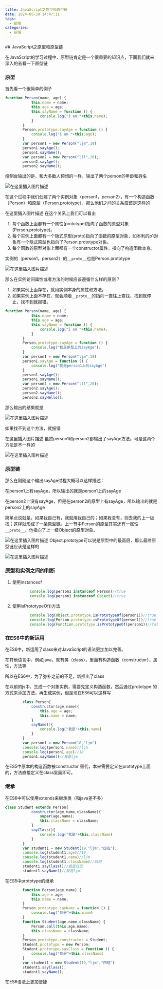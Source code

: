 ```yaml
---
title: JavaScript之原型和原型链
date: 2024-06-30 14:47:11
tags:
  - 前端
categories:
  - 前端
---
```


﻿## JavaScript之原型和原型链

在JavaScript的学习过程中，原型链肯定是一个很重要的知识点，下面我们就来深入的去看一下原型链

### 原型

首先看一个很简单的例子

```javascript
function Person(name, age) {
            this.name = name;
            this.age = age;
            this.sayName = function () {
                console.log("i am "+this.name);
            }
        }
        Person.prototype.sayAge = function () {
            console.log("i am "+this.age);
        }
        var person1 = new Person("ljm",18)
        person1.sayAge();
        person1.sayName();
        var person2 = new Person("lll",20);
        person2.sayAge();
        person2.sayName();
```

控制台输出的是，和大多数人预想的一样，输出了两个person的年龄和姓名

![在这里插入图片描述](https://img-blog.csdnimg.cn/20200712234246940.png)

在这个过程中我们创建了两个实例对象（person1，person2），有一个构造函数（Person）和原型（Person.prototype），那么他们之间的关系应该是这样的

在这里插入图片描述
在这个关系上我们可以看出

1. 每个函数上面都有一个属性(prototype)指向了函数的原型对象(Person.prototype)。
2. 每个实例上面都有一个隐式原型(proto)指向了函数的原型对象，如本利的p1对象有一个隐式原型也指向了Person.prototype对象。
3. 每个函数的原型对象上面都有一个constructor属性，指向了构造函数本身。

实例的（person1，person2）的`__proto__`也是Person.prototype

![在这里插入图片描述](https://img-blog.csdnimg.cn/20200712234355210.png)

那么在实例访问属性或者方法的时候应该遵循什么样的原则？

1. 如果实例上面存在，就用实例本身的属性和方法。
2. 如果实例上面不存在，就会顺着`__proto__`的指向一直往上查找，找到就停止，找不到就报错。

```javascript
function Person(name, age) {
            this.name = name;
            this.age = age;
            this.sayName = function () {
                console.log("i am "+this.name);
            }
        }
        Person.prototype.sayAge = function () {
            console.log("我是原型上的sayAge");
        }
        var person1 = new Person("ljm",18)
        person1.sayAge = function () {
            console.log("我是person1上的sayAge")
        }
        person1.sayAge();
        person1.sayName();
        var person2 = new Person("lll",20);
        person2.sayAge();
        person2.sayName();
		person2.sayHello();
```

那么输出的结果就是

![在这里插入图片描述](https://img-blog.csdnimg.cn/20200712234520190.png)

如果找不到这个方法，就报错

在这里插入图片描述
虽然person1和person2都输出了sayAge方法，可是这两个方法是不一样的

![在这里插入图片描述](https://img-blog.csdnimg.cn/20200712234553921.png)

### 原型链

那么在刚刚这个输出sayAge过程大概可以这样描述：

在person1上有sayAge，所以输出的就是person1上的sayAge

在person2上没有sayAge，但是在person2的原型上有sayAge，所以输出的就是person2上的sayAge

简单点说就是，如果我自己有，我就用我自己的；如果我没有，则去我的上一级找；这样就形成了一条原型链。上一节中Person的原型其实还有一属性`__proto__`，他指向了上一级Object的原型对象。

![在这里插入图片描述](https://img-blog.csdnimg.cn/20200712234610508.png)
Object.prototype可以说是原型中的最高层，那么最终原型链应该是这样的

![在这里插入图片描述](https://img-blog.csdnimg.cn/20200712234624390.png?x-oss-process=image/watermark,type_ZmFuZ3poZW5naGVpdGk,shadow_10,text_aHR0cHM6Ly9ibG9nLmNzZG4ubmV0L2xpdWFybXlsaXU=,size_16,color_FFFFFF,t_70)

### 原型和实例之间的判断

1. 使用instanceof

   ```javascript
           console.log(person1 instanceof Person)//true
           console.log(person1 instanceof Object)//true
   ```

2. 使用isPrototypeOf()方法

   ```javascript
           console.log(Object.prototype.isPrototypeOf(person1))//true
           console.log(Person.prototype.isPrototypeOf(person1))//true
           console.log(Function.prototype.isPrototypeOf(person1))//false
   ```

### 在ES6中的新运用

在ES6中，新运用了class来对JavaScript的语法更加加以完善。

在其他语言中，例如java，就有类（class），里面有构造函数（constructor），属性，方法等

所以在ES6中，为了弥补之前的不足，新推出了class

在以前的js中，生成一个对象实例，需要先定义构造函数，然后通过prototype 的方式来添加方法，再生成实例，但是现在ES6可以这样写

```javascript
        class Person{
            constructor(age,name){
                this.age = age;
                this.name = name;
            }
            sayName(){
                console.log("我是"+this.name)
            }
        }
        var person1 = new Person(18,"ljm")
        console.log(person1.name)//ljm
        console.log(person1.age)//18
        person1.sayName()//我是ljm
```

在ES5中原本的构造函数被constructor 替代，本来需要定义在prototype上面的，方法直接定义在class里面即可。

### 继承

在ES6中可以使用extends来继承类（和java差不多）

```javascript
class Student extends Person{
            constructor(age,name,className){
                super(age,name);
                this.className = className;
            }
            sayClass(){
                console.log("我是"+this.className)
            }
        }
        var student1 = new Student(19,"ljm","四班");
        console.log(student1.age)//19
        console.log(student1.name)//ljm
        console.log(student1.className)//四班
        student1.sayClass()//我是四班
        student1.sayName()//我是ljm
```

在ES5中prototype的继承

```javascript
        function Person(age,name) {
            this.age = age;
            this.name = name;
        }
        Person.prototype.sayName = function () {
            console.log("我是"+this.name)
        }
        function Student(age,name,className) {
            Person.call(this,age,name);
            this.className = className;
        }
        Person.prototype.constructor = Student;
        Student.prototype = new Person;
        Student.prototype.sayClass = function () {
            console.log("我是"+this.className)
        }
        var student1 = new Student(19,"ljm","四班")
        student1.sayClass();
        student1.sayName();
```

在ES6语法上更加便捷

